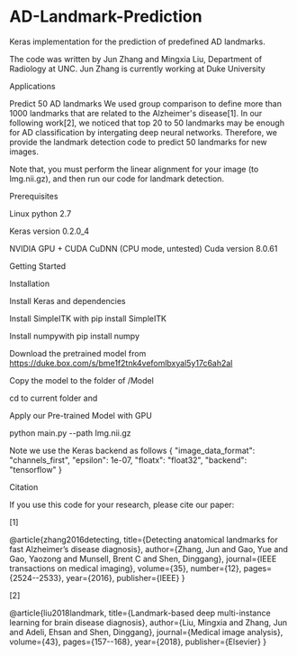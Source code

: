 # AD-Landmark-Prediction

Keras implementation for the prediction of predefined AD landmarks.


The code was written by Jun Zhang and Mingxia Liu, Department of Radiology at UNC. Jun Zhang is currently working at Duke University

Applications

Predict 50 AD landmarks
We used group comparison to define more than 1000 landmarks that are related to the Alzheimer's disease[1]. In our following work[2], we noticed that top 20 to 50 landmarks may be enough for AD classification by intergating deep neural networks. Therefore, we provide the landmark detection code to predict 50 landmarks for new images. 

Note that, you must perform the linear alignment for your image (to Img.nii.gz), and then run our code for landmark detection.

Prerequisites

Linux python 2.7

Keras version 0.2.0_4

NVIDIA GPU + CUDA CuDNN (CPU mode, untested) Cuda version 8.0.61
                        
Getting Started

Installation

Install Keras and dependencies 

Install SimpleITK with pip install SimpleITK

Install numpywith pip install numpy 

Download the pretrained model from https://duke.box.com/s/bme1f2tnk4vefomlbxyal5y17c6ah2al

Copy the model to the folder of /Model

cd to current folder and 

Apply our Pre-trained Model with GPU



python main.py --path Img.nii.gz

Note we use the Keras backend as follows
{
    "image_data_format": "channels_first",
    "epsilon": 1e-07,
    "floatx": "float32",
    "backend": "tensorflow"
}

Citation

If you use this code for your research, please cite our paper:

[1] 

@article{zhang2016detecting,
  title={Detecting anatomical landmarks for fast Alzheimer’s disease diagnosis},
  author={Zhang, Jun and Gao, Yue and Gao, Yaozong and Munsell, Brent C and Shen, Dinggang},
  journal={IEEE transactions on medical imaging},
  volume={35},
  number={12},
  pages={2524--2533},
  year={2016},
  publisher={IEEE}
}

[2] 

@article{liu2018landmark,
  title={Landmark-based deep multi-instance learning for brain disease diagnosis},
  author={Liu, Mingxia and Zhang, Jun and Adeli, Ehsan and Shen, Dinggang},
  journal={Medical image analysis},
  volume={43},
  pages={157--168},
  year={2018},
  publisher={Elsevier}
}

